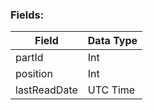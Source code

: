 ### Fields:

| Field | Data Type |
|-|-|
| partId | Int |
| position | Int |
| lastReadDate | UTC Time |